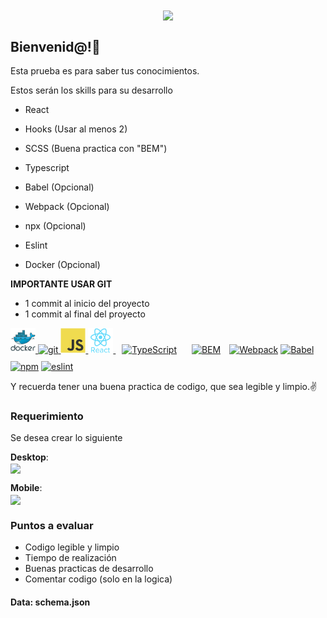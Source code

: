 <div align="center">
<a href="https://elcomercio.pe/" target="_blank" rel="noreferrer"> 
<img src="https://i.imgur.com/6rzSKUD.png" align="center" />
</a>
</div>  

## Bienvenid@!👋

Esta prueba es para saber tus conocimientos.

Estos serán los skills para su desarrollo

- React

- Hooks (Usar al menos 2)
  
- SCSS (Buena practica con "BEM")

- Typescript

- Babel (Opcional) 

- Webpack (Opcional) 

- npx (Opcional) 

- Eslint

- Docker (Opcional) 

**IMPORTANTE USAR GIT**
- 1 commit al inicio del proyecto
- 1 commit al final del proyecto

<a href="https://www.docker.com/" target="_blank" rel="noreferrer"> <img src="https://raw.githubusercontent.com/devicons/devicon/master/icons/docker/docker-original-wordmark.svg" alt="docker" width="40" height="40"/> </a> <a href="https://git-scm.com/" target="_blank" rel="noreferrer"> <img src="https://www.vectorlogo.zone/logos/git-scm/git-scm-icon.svg" alt="git" width="40" height="40"/> </a> <a href="https://developer.mozilla.org/en-US/docs/Web/JavaScript" target="_blank" rel="noreferrer"> <img src="https://raw.githubusercontent.com/devicons/devicon/master/icons/javascript/javascript-original.svg" alt="javascript" width="40" height="40"/> </a> <a href="https://reactjs.org/" target="_blank" rel="noreferrer"> <img src="https://raw.githubusercontent.com/devicons/devicon/master/icons/react/react-original-wordmark.svg" alt="react" width="40" height="40"/> </a> <a href="https://www.typescriptlang.org/" target="_blank"><img style="margin: 10px" src="https://profilinator.rishav.dev/skills-assets/typescript-original.svg" alt="TypeScript" height="50"></a> <a href="http://getbem.com/" target="_blank"><img style="margin: 10px" src="https://profilinator.rishav.dev/skills-assets/bem.svg" alt="BEM" height="50"></a> <a href="https://webpack.js.org" target="_blank"><img src="https://cdn.jsdelivr.net/gh/devicons/devicon/icons/webpack/webpack-original.svg" alt="Webpack" height="50"/></a> <a href="https://babeljs.io" target="_blank"><img src="https://cdn.jsdelivr.net/gh/devicons/devicon/icons/babel/babel-original.svg" alt="Babel" height="50"/></a> <a href="https://www.npmjs.com" target="_blank"><img src="https://cdn.jsdelivr.net/gh/devicons/devicon/icons/npm/npm-original-wordmark.svg" alt="npm" height="50"/></a> <a href="https://eslint.org" target="_blank"><img src="https://cdn.jsdelivr.net/gh/devicons/devicon/icons/eslint/eslint-original.svg" alt="eslint" height="50"/></a> 



  

Y recuerda tener una buena practica de codigo, que sea legible y limpio.✌️

### Requerimiento
Se desea crear lo siguiente

<b>Desktop</b>:<br>
<img src="https://i.imgur.com/OXh23KC.png" align="center" />

<b>Mobile</b>:<br>
<img src="https://i.imgur.com/w1GFN2z.png" align="center" />

### Puntos a evaluar
- Codigo legible y limpio
- Tiempo de realización
- Buenas practicas de desarrollo
- Comentar codigo (solo en la logica)


#### Data: schema.json